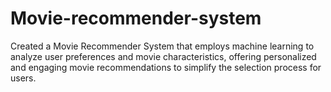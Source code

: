# Movie-recommender-system
Created a Movie Recommender System that employs machine learning to analyze user preferences and movie characteristics, offering personalized and engaging movie recommendations to simplify the selection process for users.
